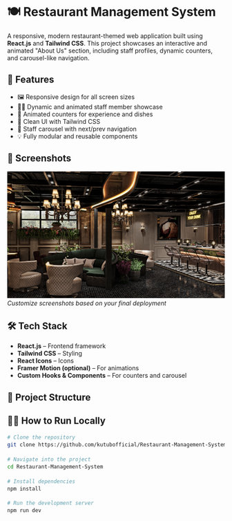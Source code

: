 # 🍽️ Restaurant Management System

A responsive, modern restaurant-themed web application built using **React.js** and **Tailwind CSS**. This project showcases an interactive and animated "About Us" section, including staff profiles, dynamic counters, and carousel-like navigation.

## 🚀 Features

- 🖼️ Responsive design for all screen sizes
- 👨‍🍳 Dynamic and animated staff member showcase
- 🧮 Animated counters for experience and dishes
- 🎨 Clean UI with Tailwind CSS
- 🧭 Staff carousel with next/prev navigation
- 💡 Fully modular and reusable components

## 📸 Screenshots

![Restaurant UI](./public/images/interior.jpg)
*Customize screenshots based on your final deployment*

## 🛠️ Tech Stack

- **React.js** – Frontend framework
- **Tailwind CSS** – Styling
- **React Icons** – Icons
- **Framer Motion (optional)** – For animations
- **Custom Hooks & Components** – For counters and carousel

## 📁 Project Structure


## 🧑‍💻 How to Run Locally

```bash
# Clone the repository
git clone https://github.com/kutubofficial/Restaurant-Management-System.git

# Navigate into the project
cd Restaurant-Management-System

# Install dependencies
npm install

# Run the development server
npm run dev
